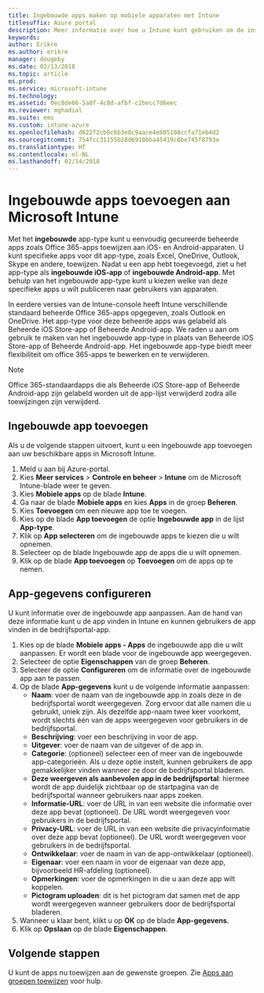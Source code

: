 ```yaml
---
title: Ingebouwde apps maken op mobiele apparaten met Intune
titlesuffix: Azure portal
description: Meer informatie over hoe u Intune kunt gebruiken om de installatie van ingebouwde apps op mobiele apparaten te vereenvoudigen.
keywords: 
author: Erikre
ms.author: erikre
manager: dougeby
ms.date: 02/13/2018
ms.topic: article
ms.prod: 
ms.service: microsoft-intune
ms.technology: 
ms.assetid: 0ec8de66-5a0f-4c8d-afbf-c2becc7d6eec
ms.reviewer: mghadial
ms.suite: ems
ms.custom: intune-azure
ms.openlocfilehash: d622f2cb8c6b3e8c9aace4e805108ccfa71eb4d2
ms.sourcegitcommit: 754fcc31155b28d6910bba45419c6be745f8793e
ms.translationtype: HT
ms.contentlocale: nl-NL
ms.lasthandoff: 02/14/2018
---
```

# <a name="how-to-add-built-in-apps-to-microsoft-intune"></a>Ingebouwde apps toevoegen aan Microsoft Intune

Met het **ingebouwde** app-type kunt u eenvoudig gecureerde beheerde apps zoals Office 365-apps toewijzen aan iOS- en Android-apparaten. U kunt specifieke apps voor dit app-type, zoals Excel, OneDrive, Outlook, Skype en andere, toewijzen. Nadat u een app hebt toegevoegd, ziet u het app-type als **ingebouwde iOS-app** of **ingebouwde Android-app**. Met behulp van het ingebouwde app-type kunt u kiezen welke van deze specifieke apps u wilt publiceren naar gebruikers van apparaten.

 In eerdere versies van de Intune-console heeft Intune verschillende standaard beheerde Office 365-apps opgegeven, zoals Outlook en OneDrive. Het app-type voor deze beheerde apps was gelabeld als Beheerde iOS Store-app of Beheerde Android-app. We raden u aan om gebruik te maken van het ingebouwde app-type in plaats van Beheerde iOS Store-app of Beheerde Android-app. Het ingebouwde app-type biedt meer flexibiliteit om office 365-apps te bewerken en te verwijderen.

>[!NOTE]
>Office 365-standaardapps die als Beheerde iOS Store-app of Beheerde Android-app zijn gelabeld worden uit de app-lijst verwijderd zodra alle toewijzingen zijn verwijderd.

## <a name="add-built-in-app"></a>Ingebouwde app toevoegen

Als u de volgende stappen uitvoert, kunt u een ingebouwde app toevoegen aan uw beschikbare apps in Microsoft Intune.
1.  Meld u aan bij Azure-portal.
2.  Kies **Meer services** > **Controle en beheer** > **Intune** om de Microsoft Intune-blade weer te geven.
3.  Kies **Mobiele apps** op de blade **Intune**.
4.  Ga naar de blade **Mobiele apps** en kies **Apps** in de groep **Beheren**.
5.  Kies **Toevoegen** om een nieuwe app toe te voegen.
6.  Kies op de blade **App toevoegen** de optie **Ingebouwde app** in de lijst **App-type**.
7.  Klik op **App selecteren** om de ingebouwde apps te kiezen die u wilt opnemen.
8.  Selecteer op de blade Ingebouwde app de apps die u wilt opnemen.
9.  Klik op de blade **App toevoegen** op **Toevoegen** om de apps op te nemen.


## <a name="configure-app-information"></a>App-gegevens configureren

U kunt informatie over de ingebouwde app aanpassen. Aan de hand van deze informatie kunt u de app vinden in Intune en kunnen gebruikers de app vinden in de bedrijfsportal-app.
1.  Kies op de blade **Mobiele apps - Apps** de ingebouwde app die u wilt aanpassen. Er wordt een blade voor de ingebouwde app weergegeven.
2.  Selecteer de optie **Eigenschappen** van de groep **Beheren**.
3.  Selecteer de optie **Configureren** om de informatie over de ingebouwde app aan te passen.
4.  Op de blade **App-gegevens** kunt u de volgende informatie aanpassen:
    -   **Naam**: voer de naam van de ingebouwde app in zoals deze in de bedrijfsportal wordt weergegeven. Zorg ervoor dat alle namen die u gebruikt, uniek zijn. Als dezelfde app-naam twee keer voorkomt, wordt slechts één van de apps weergegeven voor gebruikers in de bedrijfsportal.
    -   **Beschrijving**: voer een beschrijving in voor de app. 
    -   **Uitgever**: voer de naam van de uitgever of de app in.
    -   **Categorie**: (optioneel) selecteer een of meer van de ingebouwde app-categorieën. Als u deze optie instelt, kunnen gebruikers de app gemakkelijker vinden wanneer ze door de bedrijfsportal bladeren.
    -   **Deze weergeven als aanbevolen app in de bedrijfsportal**: hiermee wordt de app duidelijk zichtbaar op de startpagina van de bedrijfsportal wanneer gebruikers naar apps zoeken.
    -   **Informatie-URL**: voer de URL in van een website die informatie over deze app bevat (optioneel). De URL wordt weergegeven voor gebruikers in de bedrijfsportal.
    -   **Privacy-URL**: voer de URL in van een website die privacyinformatie over deze app bevat (optioneel). De URL wordt weergegeven voor gebruikers in de bedrijfsportal.
    -   **Ontwikkelaar**: voer de naam in van de app-ontwikkelaar (optioneel).
    -   **Eigenaar**: voer een naam in voor de eigenaar van deze app, bijvoorbeeld HR-afdeling (optioneel).
    -   **Opmerkingen**: voer de opmerkingen in die u aan deze app wilt koppelen.
    -   **Pictogram uploaden**: dit is het pictogram dat samen met de app wordt weergegeven wanneer gebruikers door de bedrijfsportal bladeren.
3.  Wanneer u klaar bent, klikt u op **OK** op de blade **App-gegevens**.
4.  Klik op **Opslaan** op de blade **Eigenschappen**.

## <a name="next-steps"></a>Volgende stappen

U kunt de apps nu toewijzen aan de gewenste groepen. Zie [Apps aan groepen toewijzen](apps-deploy.md) voor hulp.
